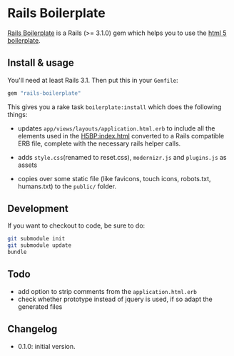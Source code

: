 # Rails Boilerplate

[Rails Boilerplate](https//github.com/khelben/rails-boilerplate) is a Rails (>= 3.1.0) gem which helps you to use the [html 5 boilerplate](http://html5boilerplate.com).

## Install & usage

You'll need at least Rails 3.1. Then put this in your `Gemfile`:

```ruby
gem "rails-boilerplate"
```
This gives you a rake task `boilerplate:install` which does the following things:

* updates `app/views/layouts/application.html.erb` to include all the elements used in the [H5BP:index.html](https://github.com/paulirish/html5-boilerplate/blob/master/index.html) converted to a Rails compatible ERB file, complete with the necessary rails helper calls.

* adds `style.css`(renamed to reset.css), `modernizr.js` and `plugins.js` as assets

* copies over some static file (like favicons, touch icons, robots.txt, humans.txt) to the `public/` folder.

## Development

If you want to checkout to code, be sure to do:

```bash
git submodule init
git submodule update
bundle
```

## Todo

* add option to strip comments from the `application.html.erb`
* check whether prototype instead of jquery is used, if so adapt the generated files

## Changelog

* 0.1.0: initial version.
